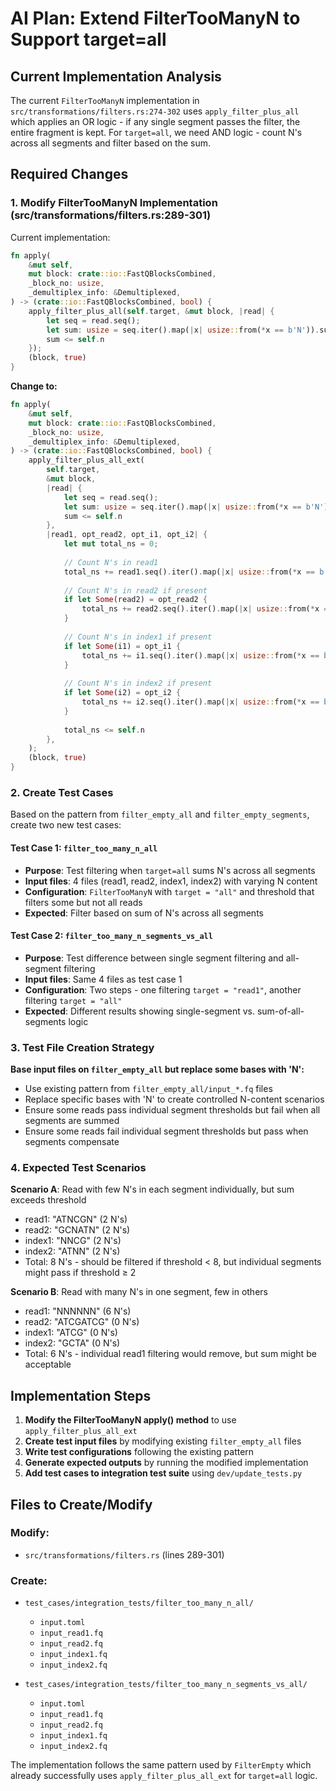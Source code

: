 # AI Plan: Extend FilterTooManyN to Support target=all

## Current Implementation Analysis

The current `FilterTooManyN` implementation in `src/transformations/filters.rs:274-302` uses `apply_filter_plus_all` which applies an OR logic - if any single segment passes the filter, the entire fragment is kept. For `target=all`, we need AND logic - count N's across all segments and filter based on the sum.

## Required Changes

### 1. Modify FilterTooManyN Implementation (src/transformations/filters.rs:289-301)

Current implementation:
```rust
fn apply(
    &mut self,
    mut block: crate::io::FastQBlocksCombined,
    _block_no: usize,
    _demultiplex_info: &Demultiplexed,
) -> (crate::io::FastQBlocksCombined, bool) {
    apply_filter_plus_all(self.target, &mut block, |read| {
        let seq = read.seq();
        let sum: usize = seq.iter().map(|x| usize::from(*x == b'N')).sum();
        sum <= self.n
    });
    (block, true)
}
```

**Change to:**
```rust
fn apply(
    &mut self,
    mut block: crate::io::FastQBlocksCombined,
    _block_no: usize,
    _demultiplex_info: &Demultiplexed,
) -> (crate::io::FastQBlocksCombined, bool) {
    apply_filter_plus_all_ext(
        self.target,
        &mut block,
        |read| {
            let seq = read.seq();
            let sum: usize = seq.iter().map(|x| usize::from(*x == b'N')).sum();
            sum <= self.n
        },
        |read1, opt_read2, opt_i1, opt_i2| {
            let mut total_ns = 0;
            
            // Count N's in read1
            total_ns += read1.seq().iter().map(|x| usize::from(*x == b'N')).sum::<usize>();
            
            // Count N's in read2 if present
            if let Some(read2) = opt_read2 {
                total_ns += read2.seq().iter().map(|x| usize::from(*x == b'N')).sum::<usize>();
            }
            
            // Count N's in index1 if present
            if let Some(i1) = opt_i1 {
                total_ns += i1.seq().iter().map(|x| usize::from(*x == b'N')).sum::<usize>();
            }
            
            // Count N's in index2 if present
            if let Some(i2) = opt_i2 {
                total_ns += i2.seq().iter().map(|x| usize::from(*x == b'N')).sum::<usize>();
            }
            
            total_ns <= self.n
        },
    );
    (block, true)
}
```

### 2. Create Test Cases

Based on the pattern from `filter_empty_all` and `filter_empty_segments`, create two new test cases:

#### Test Case 1: `filter_too_many_n_all`
- **Purpose**: Test filtering when `target=all` sums N's across all segments
- **Input files**: 4 files (read1, read2, index1, index2) with varying N content
- **Configuration**: `FilterTooManyN` with `target = "all"` and threshold that filters some but not all reads
- **Expected**: Filter based on sum of N's across all segments

#### Test Case 2: `filter_too_many_n_segments_vs_all`  
- **Purpose**: Test difference between single segment filtering and all-segment filtering
- **Input files**: Same 4 files as test case 1
- **Configuration**: Two steps - one filtering `target = "read1"`, another filtering `target = "all"`
- **Expected**: Different results showing single-segment vs. sum-of-all-segments logic

### 3. Test File Creation Strategy

**Base input files on `filter_empty_all` but replace some bases with 'N':**

- Use existing pattern from `filter_empty_all/input_*.fq` files
- Replace specific bases with 'N' to create controlled N-content scenarios
- Ensure some reads pass individual segment thresholds but fail when all segments are summed
- Ensure some reads fail individual segment thresholds but pass when segments compensate

### 4. Expected Test Scenarios

**Scenario A**: Read with few N's in each segment individually, but sum exceeds threshold
- read1: "ATNCGN" (2 N's)
- read2: "GCNATN" (2 N's)  
- index1: "NNCG" (2 N's)
- index2: "ATNN" (2 N's)
- Total: 8 N's - should be filtered if threshold < 8, but individual segments might pass if threshold ≥ 2

**Scenario B**: Read with many N's in one segment, few in others
- read1: "NNNNNN" (6 N's)
- read2: "ATCGATCG" (0 N's)
- index1: "ATCG" (0 N's) 
- index2: "GCTA" (0 N's)
- Total: 6 N's - individual read1 filtering would remove, but sum might be acceptable

## Implementation Steps

1. **Modify the FilterTooManyN apply() method** to use `apply_filter_plus_all_ext`
2. **Create test input files** by modifying existing `filter_empty_all` files
3. **Write test configurations** following the existing pattern
4. **Generate expected outputs** by running the modified implementation
5. **Add test cases to integration test suite** using `dev/update_tests.py`

## Files to Create/Modify

### Modify:
- `src/transformations/filters.rs` (lines 289-301)

### Create:
- `test_cases/integration_tests/filter_too_many_n_all/`
  - `input.toml`
  - `input_read1.fq`
  - `input_read2.fq`
  - `input_index1.fq`
  - `input_index2.fq`

- `test_cases/integration_tests/filter_too_many_n_segments_vs_all/`
  - `input.toml`  
  - `input_read1.fq`
  - `input_read2.fq`
  - `input_index1.fq`
  - `input_index2.fq`

The implementation follows the same pattern used by `FilterEmpty` which already successfully uses `apply_filter_plus_all_ext` for `target=all` logic.